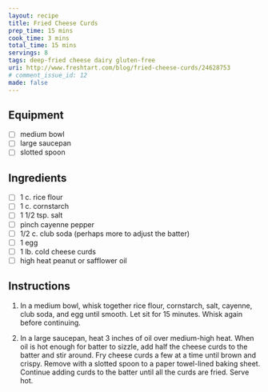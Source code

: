 ```yaml
---
layout: recipe
title: Fried Cheese Curds
prep_time: 15 mins
cook_time: 3 mins
total_time: 15 mins
servings: 8
tags: deep-fried cheese dairy gluten-free
uri: http://www.freshtart.com/blog/fried-cheese-curds/24628753
# comment_issue_id: 12
made: false
---
```

## Equipment
- [ ] medium bowl
- [ ] large saucepan
- [ ] slotted spoon

## Ingredients
- [ ] 1 c. rice flour
- [ ] 1 c. cornstarch
- [ ] 1 1/2 tsp. salt
- [ ] pinch cayenne pepper
- [ ] 1/2 c. club soda (perhaps more to adjust the batter)
- [ ] 1 egg
- [ ] 1 lb. cold cheese curds
- [ ] high heat peanut or safflower oil

## Instructions
1. In a medium bowl, whisk together rice flour, cornstarch, salt, cayenne, club soda, and egg until smooth. Let sit for 15 minutes. Whisk again before continuing.

2. In a large saucepan, heat 3 inches of oil over medium-high heat. When oil is hot enough for batter to sizzle, add half the cheese curds to the batter and stir around. Fry cheese curds a few at a time until brown and crispy. Remove with a slotted spoon to a paper towel-lined baking sheet. Continue adding curds to the batter until all the curds are fried. Serve hot.